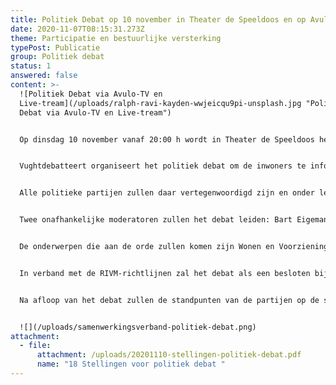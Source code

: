 ```yaml
---
title: Politiek Debat op 10 november in Theater de Speeldoos en op Avulo-TV
date: 2020-11-07T08:15:31.273Z
theme: Participatie en bestuurlijke versterking
typePost: Publicatie
group: Politiek debat
status: 1
answered: false
content: >-
  ![Politiek Debat via Avulo-TV en
  Live-tream](/uploads/ralph-ravi-kayden-wwjeicqu9pi-unsplash.jpg "Politiek
  Debat via Avulo-TV en Live-tream")


  Op dinsdag 10 november vanaf 20:00 h wordt in Theater de Speeldoos het Politiek Debat 2020 gehouden in aanloop op de gemeenteraadsverkiezingen. 


  Vughtdebatteert organiseert het politiek debat om de inwoners te informeren en de politieke partijen optimaal de kans geven te laten zien waar zij voor staan. Uniek aan dit debat is dat vragen van bewoners centraal staan en worden voorgelegd in de vorm van stellingen. In het debat worden vragen die bewoners hebben in de vorm van stellingen aan de lijsttrekkers van de politieke partijen voorgelegd. VughtParticipeert trekt hierin samen op met [Avulo](https://www.avulo.nl/), [Theater de Speeldoos](https://theaterdespeeldoos.nl/) en [Huis73](https://www.huis73.nl/huis73-daagt-je-uit.html) onder de noemer van VughtDebatteert.


  Alle politieke partijen zullen daar vertegenwoordigd zijn en onder leiding van twee onafhankelijke moderatoren met elkaar in debat gaan. Voorafgaande aan het debat zijn 18 stellingen (zie bijlage) geformuleerd waarover de partijen hun standpunten hebben bepaald en kunnen toelichten en verdedigen.


  Twee onafhankelijke moderatoren zullen het debat leiden: Bart Eigeman (voormalig wethouder in Den Bosch) en Jan Peels (freelance journalist en media-allrounder). Aan het begin van het debat krijgen alle partijen de gelegenheid zich kort voor te stellen.


  De onderwerpen die aan de orde zullen komen zijn Wonen en Voorzieningen, Verkeer en Veiligheid, Gezonde en schone Lucht en Natuurbehoud, Burgerparticipatie, Financiën en transparante Besluitvorming.


  In verband met de RIVM-richtlijnen zal het debat als een besloten bijeenkomst worden georganiseerd en zal er geen publiek aanwezig zijn. Het debat zal direct worden uitgezonden op Avulo-TV en op hun [Live-stream](https://www.avulo.nl/live-tv).


  Na afloop van het debat zullen de standpunten van de partijen op de stellingen worden gepubliceerd. Hiermee willen wij een bijdrage leveren aan een goede informatievoorziening zodat inwoners van de gemeente Vught (Helvoirt, Cromvoirt en Vught) zich kunnen voorbereiden op hun keuze bij de aanstaande gemeenteraadsverkiezingen.


  ![](/uploads/samenwerkingsverband-politiek-debat.png)
attachment:
  - file:
      attachment: /uploads/20201110-stellingen-politiek-debat.pdf
      name: "18 Stellingen voor politiek debat "
---
```

